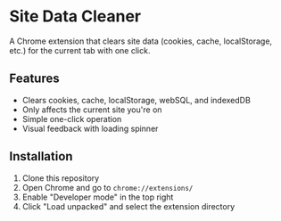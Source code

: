 # Site Data Cleaner

A Chrome extension that clears site data (cookies, cache, localStorage, etc.) for the current tab with one click.

## Features
- Clears cookies, cache, localStorage, webSQL, and indexedDB
- Only affects the current site you're on
- Simple one-click operation
- Visual feedback with loading spinner

## Installation
1. Clone this repository
2. Open Chrome and go to `chrome://extensions/`
3. Enable "Developer mode" in the top right
4. Click "Load unpacked" and select the extension directory 